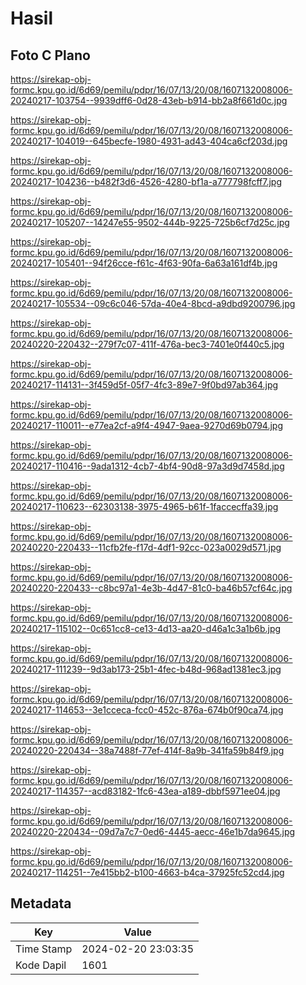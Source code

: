 # Hasil

## Foto C Plano

https://sirekap-obj-formc.kpu.go.id/6d69/pemilu/pdpr/16/07/13/20/08/1607132008006-20240217-103754--9939dff6-0d28-43eb-b914-bb2a8f661d0c.jpg

https://sirekap-obj-formc.kpu.go.id/6d69/pemilu/pdpr/16/07/13/20/08/1607132008006-20240217-104019--645becfe-1980-4931-ad43-404ca6cf203d.jpg

https://sirekap-obj-formc.kpu.go.id/6d69/pemilu/pdpr/16/07/13/20/08/1607132008006-20240217-104236--b482f3d6-4526-4280-bf1a-a777798fcff7.jpg

https://sirekap-obj-formc.kpu.go.id/6d69/pemilu/pdpr/16/07/13/20/08/1607132008006-20240217-105207--14247e55-9502-444b-9225-725b6cf7d25c.jpg

https://sirekap-obj-formc.kpu.go.id/6d69/pemilu/pdpr/16/07/13/20/08/1607132008006-20240217-105401--94f26cce-f61c-4f63-90fa-6a63a161df4b.jpg

https://sirekap-obj-formc.kpu.go.id/6d69/pemilu/pdpr/16/07/13/20/08/1607132008006-20240217-105534--09c6c046-57da-40e4-8bcd-a9dbd9200796.jpg

https://sirekap-obj-formc.kpu.go.id/6d69/pemilu/pdpr/16/07/13/20/08/1607132008006-20240220-220432--279f7c07-411f-476a-bec3-7401e0f440c5.jpg

https://sirekap-obj-formc.kpu.go.id/6d69/pemilu/pdpr/16/07/13/20/08/1607132008006-20240217-114131--3f459d5f-05f7-4fc3-89e7-9f0bd97ab364.jpg

https://sirekap-obj-formc.kpu.go.id/6d69/pemilu/pdpr/16/07/13/20/08/1607132008006-20240217-110011--e77ea2cf-a9f4-4947-9aea-9270d69b0794.jpg

https://sirekap-obj-formc.kpu.go.id/6d69/pemilu/pdpr/16/07/13/20/08/1607132008006-20240217-110416--9ada1312-4cb7-4bf4-90d8-97a3d9d7458d.jpg

https://sirekap-obj-formc.kpu.go.id/6d69/pemilu/pdpr/16/07/13/20/08/1607132008006-20240217-110623--62303138-3975-4965-b61f-1faccecffa39.jpg

https://sirekap-obj-formc.kpu.go.id/6d69/pemilu/pdpr/16/07/13/20/08/1607132008006-20240220-220433--11cfb2fe-f17d-4df1-92cc-023a0029d571.jpg

https://sirekap-obj-formc.kpu.go.id/6d69/pemilu/pdpr/16/07/13/20/08/1607132008006-20240220-220433--c8bc97a1-4e3b-4d47-81c0-ba46b57cf64c.jpg

https://sirekap-obj-formc.kpu.go.id/6d69/pemilu/pdpr/16/07/13/20/08/1607132008006-20240217-115102--0c651cc8-ce13-4d13-aa20-d46a1c3a1b6b.jpg

https://sirekap-obj-formc.kpu.go.id/6d69/pemilu/pdpr/16/07/13/20/08/1607132008006-20240217-111239--9d3ab173-25b1-4fec-b48d-968ad1381ec3.jpg

https://sirekap-obj-formc.kpu.go.id/6d69/pemilu/pdpr/16/07/13/20/08/1607132008006-20240217-114653--3e1cceca-fcc0-452c-876a-674b0f90ca74.jpg

https://sirekap-obj-formc.kpu.go.id/6d69/pemilu/pdpr/16/07/13/20/08/1607132008006-20240220-220434--38a7488f-77ef-414f-8a9b-341fa59b84f9.jpg

https://sirekap-obj-formc.kpu.go.id/6d69/pemilu/pdpr/16/07/13/20/08/1607132008006-20240217-114357--acd83182-1fc6-43ea-a189-dbbf5971ee04.jpg

https://sirekap-obj-formc.kpu.go.id/6d69/pemilu/pdpr/16/07/13/20/08/1607132008006-20240220-220434--09d7a7c7-0ed6-4445-aecc-46e1b7da9645.jpg

https://sirekap-obj-formc.kpu.go.id/6d69/pemilu/pdpr/16/07/13/20/08/1607132008006-20240217-114251--7e415bb2-b100-4663-b4ca-37925fc52cd4.jpg


## Metadata

| Key        | Value               |
| ---------- | ------------------- |
| Time Stamp | 2024-02-20 23:03:35 |
| Kode Dapil | 1601                |



